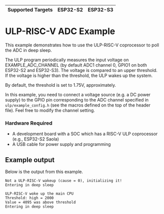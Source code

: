| Supported Targets | ESP32-S2 | ESP32-S3 |
| ----------------- | -------- | -------- |

# ULP-RISC-V ADC Example

This example demonstrates how to use the ULP-RISC-V coprocessor to poll the ADC in deep sleep.

The ULP program periodically measures the input voltage on EXAMPLE_ADC_CHANNEL (by default ADC1 channel 0, GPIO1 on both ESP32-S2 and ESP32-S3). The voltage is compared to an upper threshold. If the voltage is higher than the threshold, the ULP wakes up the system.

By default, the threshold is set to 1.75V, approximately.

In this example, you need to connect a voltage source (e.g. a DC power supply) to the GPIO pin corresponding to the ADC channel specified in `ulp/example_config.h` (see the macros defined on the top of the header file). Feel free to modify the channel setting.

### Hardware Required

* A development board with a SOC which has a RISC-V ULP coprocessor (e.g., ESP32-S2 Saola)
* A USB cable for power supply and programming

## Example output

Below is the output from this example.

```
Not a ULP-RISC-V wakeup (cause = 0), initializing it!
Entering in deep sleep

ULP-RISC-V woke up the main CPU
Threshold: high = 2000
Value = 4095 was above threshold
Entering in deep sleep
```

